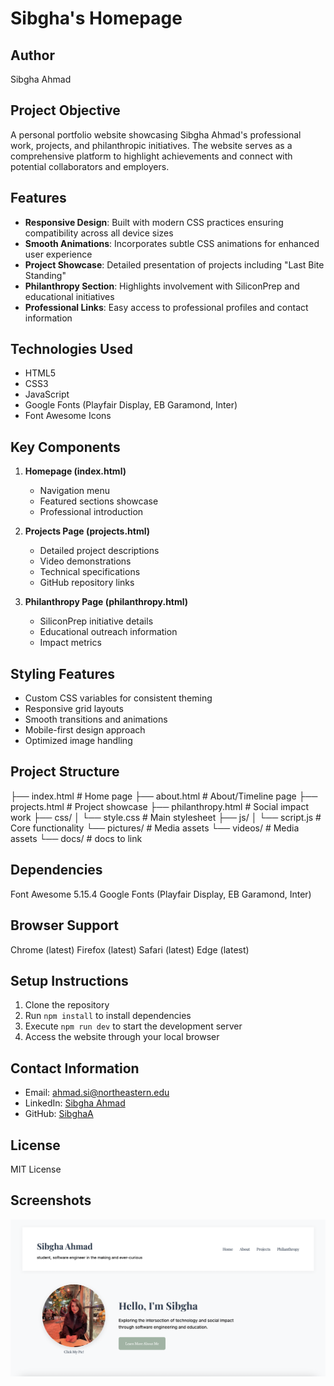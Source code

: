 # Sibgha's Homepage

## Author

Sibgha Ahmad

## Project Objective

A personal portfolio website showcasing Sibgha Ahmad's professional work, projects, and philanthropic initiatives. The website serves as a comprehensive platform to highlight achievements and connect with potential collaborators and employers.

## Features

- **Responsive Design**: Built with modern CSS practices ensuring compatibility across all device sizes
- **Smooth Animations**: Incorporates subtle CSS animations for enhanced user experience
- **Project Showcase**: Detailed presentation of projects including "Last Bite Standing"
- **Philanthropy Section**: Highlights involvement with SiliconPrep and educational initiatives
- **Professional Links**: Easy access to professional profiles and contact information

## Technologies Used

- HTML5
- CSS3
- JavaScript
- Google Fonts (Playfair Display, EB Garamond, Inter)
- Font Awesome Icons

## Key Components

1. **Homepage (index.html)**

   - Navigation menu
   - Featured sections showcase
   - Professional introduction

2. **Projects Page (projects.html)**

   - Detailed project descriptions
   - Video demonstrations
   - Technical specifications
   - GitHub repository links

3. **Philanthropy Page (philanthropy.html)**
   - SiliconPrep initiative details
   - Educational outreach information
   - Impact metrics

## Styling Features

- Custom CSS variables for consistent theming
- Responsive grid layouts
- Smooth transitions and animations
- Mobile-first design approach
- Optimized image handling

## Project Structure

├── index.html # Home page
├── about.html # About/Timeline page
├── projects.html # Project showcase
├── philanthropy.html # Social impact work
├── css/
│ └── style.css # Main stylesheet
├── js/
│ └── script.js # Core functionality
└── pictures/ # Media assets
└── videos/ # Media assets
└── docs/ # docs to link

## Dependencies

Font Awesome 5.15.4
Google Fonts (Playfair Display, EB Garamond, Inter)

## Browser Support

Chrome (latest)
Firefox (latest)
Safari (latest)
Edge (latest)

## Setup Instructions

1. Clone the repository
2. Run `npm install` to install dependencies
3. Execute `npm run dev` to start the development server
4. Access the website through your local browser

## Contact Information

- Email: ahmad.si@northeastern.edu
- LinkedIn: [Sibgha Ahmad](https://www.linkedin.com/in/sibghaahmad/)
- GitHub: [SibghaA](https://github.com/SibghaA)

## License

MIT License

## Screenshots

![image](/pictures/screenshot.png)
